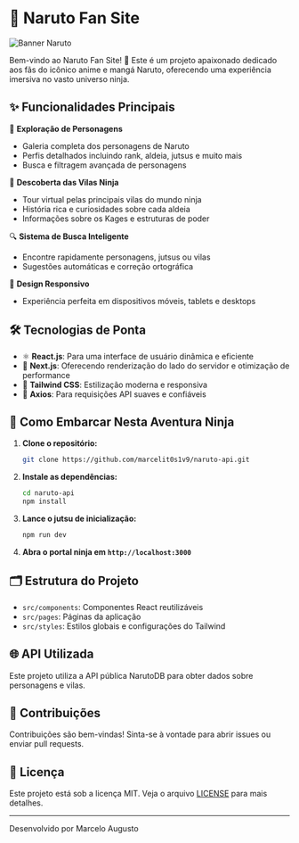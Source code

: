 # 🍥 Naruto Fan Site

![Banner Naruto](https://i.imgur.com/vRPYV91.jpg)

Bem-vindo ao Naruto Fan Site! 🎉 Este é um projeto apaixonado dedicado aos fãs do icônico anime e mangá Naruto, oferecendo uma experiência imersiva no vasto universo ninja.

## ✨ Funcionalidades Principais

🥷 **Exploração de Personagens**
- Galeria completa dos personagens de Naruto
- Perfis detalhados incluindo rank, aldeia, jutsus e muito mais
- Busca e filtragem avançada de personagens

🏯 **Descoberta das Vilas Ninja**
- Tour virtual pelas principais vilas do mundo ninja
- História rica e curiosidades sobre cada aldeia
- Informações sobre os Kages e estruturas de poder

🔍 **Sistema de Busca Inteligente**
- Encontre rapidamente personagens, jutsus ou vilas
- Sugestões automáticas e correção ortográfica

📱 **Design Responsivo**
- Experiência perfeita em dispositivos móveis, tablets e desktops

## 🛠️ Tecnologias de Ponta

- ⚛️ **React.js**: Para uma interface de usuário dinâmica e eficiente
- 🔼 **Next.js**: Oferecendo renderização do lado do servidor e otimização de performance
- 🎨 **Tailwind CSS**: Estilização moderna e responsiva
- 🔄 **Axios**: Para requisições API suaves e confiáveis

## 🚀 Como Embarcar Nesta Aventura Ninja

1. **Clone o repositório:**
   ```bash
   git clone https://github.com/marcelit0s1v9/naruto-api.git
   ```

2. **Instale as dependências:**
   ```bash
   cd naruto-api
   npm install
   ```

3. **Lance o jutsu de inicialização:**
   ```bash
   npm run dev
   ```

4. **Abra o portal ninja em `http://localhost:3000`**

## 🗂️ Estrutura do Projeto

- `src/components`: Componentes React reutilizáveis
- `src/pages`: Páginas da aplicação
- `src/styles`: Estilos globais e configurações do Tailwind

## 🌐 API Utilizada

Este projeto utiliza a API pública NarutoDB para obter dados sobre personagens e vilas.

## 🤝 Contribuições

Contribuições são bem-vindas! Sinta-se à vontade para abrir issues ou enviar pull requests.

## 📜 Licença

Este projeto está sob a licença MIT. Veja o arquivo [LICENSE](LICENSE) para mais detalhes.

---

Desenvolvido por Marcelo Augusto 

